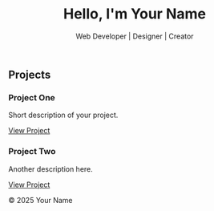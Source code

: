 <!DOCTYPE html>
<html lang="en">
<head>
  <meta charset="UTF-8" />
  <meta name="viewport" content="width=device-width, initial-scale=1.0" />
  <title>My Portfolio</title>
  <link rel="stylesheet" href="style.css" />
</head>
<body>
  <header>
    <h1>Hello, I'm Your Name</h1>
    <p>Web Developer | Designer | Creator</p>
  </header>

  <section class="projects">
    <h2>Projects</h2>
    <div class="project">
      <h3>Project One</h3>
      <p>Short description of your project.</p>
      <a href="#">View Project</a>
    </div>
    <div class="project">
      <h3>Project Two</h3>
      <p>Another description here.</p>
      <a href="#">View Project</a>
    </div>
  </section>

  <footer>
    <p>© 2025 Your Name</p>
  </footer>
</body>
</html>
